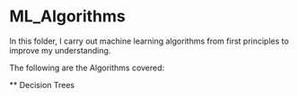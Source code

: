 # ML_Algorithms

In this folder, I carry out machine learning algorithms from first principles to improve my understanding.

The following are the Algorithms covered:

** Decision Trees
